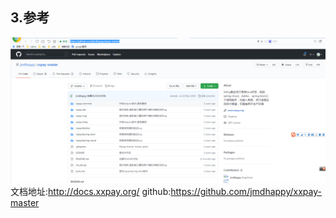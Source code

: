 ## 3.参考

![](/static/image/微信截图_20201214142442.png)  
文档地址:http://docs.xxpay.org/
github:https://github.com/jmdhappy/xxpay-master

